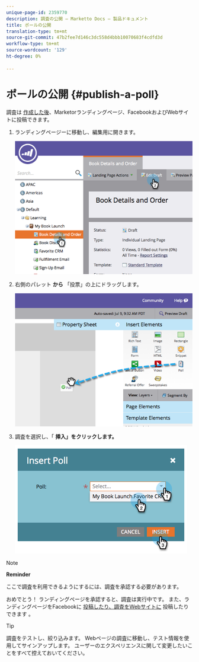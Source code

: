 ```yaml
---
unique-page-id: 2359770
description: 調査の公開 — Marketto Docs — 製品ドキュメント
title: ポールの公開
translation-type: tm+mt
source-git-commit: 47b2fee7d146c3dc558d4bbb10070683f4cdfd3d
workflow-type: tm+mt
source-wordcount: '129'
ht-degree: 0%

---
```



# ポールの公開 {#publish-a-poll}

調査は [作成した後](create-a-poll.md)、Marketorランディングページ、FacebookおよびWebサイトに投稿できます。

1. ランディングページーに移動し、編集用に開きます。

   ![](assets/image2014-9-19-10-3a45-3a23.png)

1. 右側のパレット **から** 「投票」の上にドラッグします。

   ![](assets/image2014-9-19-10-3a45-3a50.png)

1. 調査を選択し、「 **挿入」をクリックします。**

   ![](assets/image2014-9-19-10-3a45-3a58.png)

>[!NOTE]
>
>**Reminder**
>
>ここで調査を利用できるようにするには、調査を承認する必要があります。

おめでとう！ ランディングページを承認すると、調査は実行中です。 また、ランディングページをFacebookに [投稿したり、調査をWebサイトに](../../../../product-docs/demand-generation/facebook/publish-landing-pages-to-facebook.md) 投稿したりできます [](../../../../product-docs/demand-generation/social/social-functions/deploy-social-on-your-website.md)。

>[!TIP]
>
>調査をテストし、絞り込みます。 Webページの調査に移動し、テスト情報を使用してサインアップします。 ユーザーのエクスペリエンスに関して変更したいことをすべて控えておいてください。

